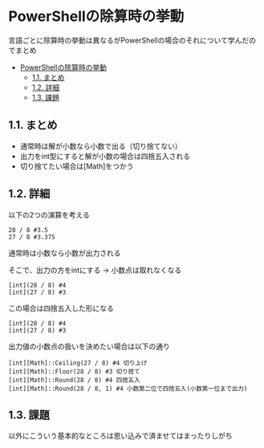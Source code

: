 # PowerShellの除算時の挙動 

言語ごとに除算時の挙動は異なるがPowerShellの場合のそれについて学んだのでまとめ

- [PowerShellの除算時の挙動](#powershellの除算時の挙動)
  - [1.1. まとめ](#11-まとめ)
  - [1.2. 詳細](#12-詳細)
  - [1.3. 課題](#13-課題)

## 1.1. まとめ
- 通常時は解が小数なら小数で出る（切り捨てない）
- 出力をint型にすると解が小数の場合は四捨五入される
- 切り捨てたい場合は[Math]をつかう

## 1.2. 詳細

以下の2つの演算を考える
```console
28 / 8 #3.5
27 / 8 #3.375
```

通常時は小数なら小数が出力される

そこで、出力の方をintにする
-> 小数点は取れなくなる

```console
[int](28 / 8) #4
[int](27 / 8) #3
```

この場合は四捨五入した形になる

```console
[int](28 / 8) #4
[int](27 / 8) #3
```

出力値の小数点の扱いを決めたい場合は以下の通り
```console
[int][Math]::Ceiling(27 / 8) #4 切り上げ
[int][Math]::Floor(28 / 8) #3 切り捨て
[int][Math]::Round(28 / 8) #4 四捨五入
[int][Math]::Round(28 / 8, 1) #4 小数第二位で四捨五入(小数第一位まで出力)
```

## 1.3. 課題 
以外にこういう基本的なところは思い込みで済ませてはまったりしがち 
